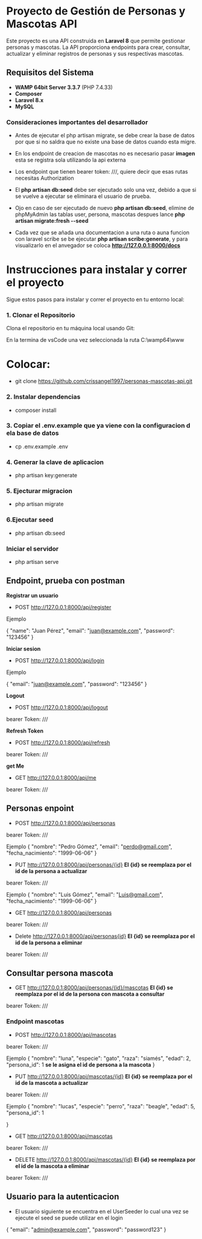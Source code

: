 # Proyecto de Gestión de Personas y Mascotas API

Este proyecto es una API construida en **Laravel 8** que permite gestionar personas y mascotas. La API proporciona endpoints para crear, consultar, actualizar y eliminar registros de personas y sus respectivas mascotas.

## Requisitos del Sistema

- **WAMP 64bit Server 3.3.7** (PHP 7.4.33) 
- **Composer**
- **Laravel 8.x**
- **MySQL**

### Consideraciones importantes del desarrollador

* Antes de ejecutar el php artisan migrate, se debe crear la base de datos por que si no saldra 
  que no existe una base de datos cuando esta migre.

* En los endpoint de creacion de mascotas no es necesario pasar **imagen** esta se registra sola utilizando la api externa

* Los endpoint que tienen bearer token: ///, quiere decir que esas rutas necesitas Authorization

* El **php artisan db:seed** debe ser ejecutado solo una vez, debido a que si se vuelve a ejecutar se eliminara el usuario de prueba.

* Ojo en caso de ser ejecutado de nuevo  **php artisan db:seed**,  elimine de phpMyAdmin las tablas user, persona, mascotas 
  despues lance **php artisan migrate:fresh --seed** 

* Cada vez que se añada una documentacion a una ruta o auna funcion con laravel scribe se be ejecutar  **php artisan scribe:generate**, 
  y para visualizarlo en el anvegador se coloca **http://127.0.0.1:8000/docs**

# Instrucciones para instalar y correr el proyecto

Sigue estos pasos para instalar y correr el proyecto en tu entorno local:

### 1. Clonar el Repositorio

Clona el repositorio en tu máquina local usando Git:

En la termina de vsCode una vez seleccionada la ruta C:\wamp64\www

# Colocar: 

- git clone https://github.com/crissangel1997/personas-mascotas-api.git

### 2. Instalar dependencias

- composer install

### 3. Copiar el .env.example que ya viene con la configuracion d ela base de datos

- cp .env.example .env

### 4. Generar la clave de aplicacion 

- php artisan key:generate

### 5. Ejecturar migracion
- php artisan migrate

### 6.Ejecutar seed
- php artisan db:seed

### Iniciar el servidor 
- php artisan serve


## Endpoint, prueba con postman

**Registrar un usuario**

- POST http://127.0.0.1:8000/api/register

Ejemplo

{
  "name": "Juan Pérez",
  "email": "juan@example.com",
  "password": "123456"
}

**Iniciar sesion**

- POST http://127.0.0.1:8000/api/login

Ejemplo

{
  "email": "juan@example.com",
  "password": "123456"
}

**Logout**

- POST http://127.0.0.1:8000/api/logout

bearer Token: ///

**Refresh Token**

- POST http://127.0.0.1:8000/api/refresh

bearer Token: ///

**get Me**

- GET http://127.0.0.1:8000/api/me

bearer Token: ///

## Personas enpoint

- POST http://127.0.0.1:8000/api/personas

bearer Token: ///

Ejemplo 
{
  "nombre": "Pedro Gómez",
  "email": "perdo@gmail.com",
  "fecha_nacimiento": "1999-06-06"
}
- PUT http://127.0.0.1:8000/api/personas/{id} **El {id} se reemplaza por el id de la persona a actualizar**

bearer Token: ///

Ejemplo 
{
  "nombre": "Luis Gómez",
  "email": "Luis@gmail.com",
  "fecha_nacimiento": "1999-06-06"
}

- GET http://127.0.0.1:8000/api/personas

bearer Token: ///

- Delete http://127.0.0.1:8000/api/personas{id} **El {id} se reemplaza por el id de la persona a eliminar**

bearer Token: ///

## Consultar persona mascota

- GET http://127.0.0.1:8000/api/personas/{id}/mascotas **El {id} se reemplaza por el id de la persona con mascota a consultar**

bearer Token: ///

### Endpoint mascotas

- POST http://127.0.0.1:8000/api/mascotas

bearer Token: ///

Ejemplo 
{
 "nombre": "luna",
  "especie": "gato",
  "raza": "siamés",
  "edad": 2,
  "persona_id": 1 **se le asigna el id de persona a la mascota**
  }

- PUT http://127.0.0.1:8000/api/mascotas/{id} **El {id} se reemplaza por el id de la mascota a actualizar**

 bearer Token: ///  

 Ejemplo 
 {
 "nombre": "lucas",
  "especie": "perro",
  "raza": "beagle",
  "edad": 5,
  "persona_id": 1
  
  }

- GET http://127.0.0.1:8000/api/mascotas

 bearer Token: ///  

- DELETE http://127.0.0.1:8000/api/mascotas/{id}  **El {id} se reemplaza por el id de la mascota a eliminar**

 bearer Token: ///  


## Usuario para la autenticacion

- El usuario siguiente se encuentra en el UserSeeder lo cual  una vez se ejecute el seed se puede utilizar en el login

{ 
  "email": "admin@example.com",
  "password": "password123"
}



